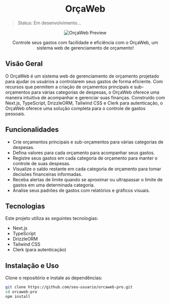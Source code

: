<h1 align="center">OrçaWeb</h1>

> Status: Em desenvolvimento...

<p align="center">
  <img src="public/assets/orcaweb-preview.png" alt="OrçaWeb Preview" style="border-radius: 4px">
</p>

<p align="center">Controle seus gastos com facilidade e eficiência com o OrçaWeb, um sistema web de gerenciamento de orçamento!</p>

## Visão Geral

O OrçaWeb é um sistema web de gerenciamento de orçamento projetado para ajudar os usuários a controlarem seus gastos de forma eficiente. Com recursos que permitem a criação de orçamentos principais e sub-orçamentos para várias categorias de despesas, o OrçaWeb oferece uma maneira intuitiva de acompanhar e gerenciar suas finanças. Construído com Next.js, TypeScript, DrizzleORM, Tailwind CSS e Clerk para autenticação, o OrçaWeb oferece uma solução completa para o controle de gastos pessoais.

## Funcionalidades

- Crie orçamentos principais e sub-orçamentos para várias categorias de despesas.
- Defina valores para cada orçamento para acompanhar seus gastos.
- Registre seus gastos em cada categoria de orçamento para manter o controle de suas despesas.
- Visualize o saldo restante em cada categoria de orçamento para tomar decisões financeiras informadas.
- Receba alertas de limite quando se aproximar ou ultrapassar o limite de gastos em uma determinada categoria.
- Analise seus padrões de gastos com relatórios e gráficos visuais.

## Tecnologias

Este projeto utiliza as seguintes tecnologias:

- Next.js
- TypeScript
- DrizzleORM
- Tailwind CSS
- Clerk (para autenticação)
<!-- 
## Informações Úteis

- Projeto no ar [aqui]() -->

## Instalação e Uso

Clone o repositório e instale as dependências:

```bash
git clone https://github.com/seu-usuario/orcaweb-pro.git
cd orcaweb-pro
npm install
```